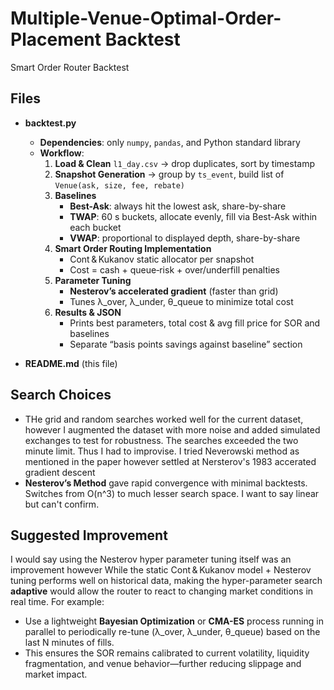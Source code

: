 # Multiple-Venue-Optimal-Order-Placement Backtest
Smart Order Router Backtest

## Files

- **backtest.py**  
  - **Dependencies**: only `numpy`, `pandas`, and Python standard library  
  - **Workflow**:  
    1. **Load & Clean** `l1_day.csv` → drop duplicates, sort by timestamp  
    2. **Snapshot Generation** → group by `ts_event`, build list of `Venue(ask, size, fee, rebate)`  
    3. **Baselines**  
       - **Best-Ask**: always hit the lowest ask, share-by-share  
       - **TWAP**: 60 s buckets, allocate evenly, fill via Best-Ask within each bucket  
       - **VWAP**: proportional to displayed depth, share-by-share  
    4. **Smart Order Routing Implementation**  
       - Cont & Kukanov static allocator per snapshot  
       - Cost = cash + queue‐risk + over/underfill penalties  
    5. **Parameter Tuning**  
       - **Nesterov’s accelerated gradient** (faster than grid)  
       - Tunes λ_over, λ_under, θ_queue to minimize total cost  
    6. **Results & JSON**  
       - Prints best parameters, total cost & avg fill price for SOR and baselines  
       - Separate “basis points savings against baseline” section  

- **README.md** (this file)  


## Search Choices

- THe grid and random searches worked well for the current dataset, however I augmented the dataset with more noise and added simulated exchanges to test for robustness. The searches exceeded the two minute limit. Thus I had to improvise. I tried Neverowski method as mentioned in the paper however settled at Nersterov's 1983 accerated gradient descent
- **Nesterov’s Method** gave rapid convergence with minimal backtests.  Switches from O(n^3) to much lesser search space. I want to say linear but can't confirm.


## Suggested Improvement

I would say using the Nesterov hyper parameter tuning itself was an improvement however 
While the static Cont & Kukanov model + Nesterov tuning performs well on historical data, making the hyper-parameter search **adaptive** would allow the router to react to changing market conditions in real time. For example:

- Use a lightweight **Bayesian Optimization** or **CMA-ES** process running in parallel to periodically re-tune (λ_over, λ_under, θ_queue) based on the last N minutes of fills.  
- This ensures the SOR remains calibrated to current volatility, liquidity fragmentation, and venue behavior—further reducing slippage and market impact.

